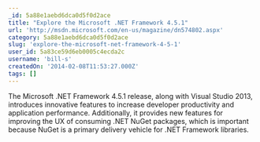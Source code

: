 ```yaml
---
_id: 5a88e1aebd6dca0d5f0d2ace
title: "Explore the Microsoft .NET Framework 4.5.1"
url: 'http://msdn.microsoft.com/en-us/magazine/dn574802.aspx'
category: 5a88e1aebd6dca0d5f0d2ace
slug: 'explore-the-microsoft-net-framework-4-5-1'
user_id: 5a83ce59d6eb0005c4ecda2c
username: 'bill-s'
createdOn: '2014-02-08T11:53:27.000Z'
tags: []
---
```


The Microsoft .NET Framework 4.5.1 release, along with Visual Studio 2013, introduces innovative features to increase developer productivity and application performance. Additionally, it provides new features for improving the UX of consuming .NET NuGet packages, which is important because NuGet is a primary delivery vehicle for .NET Framework libraries.
